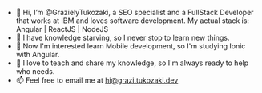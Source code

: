 - 👋 Hi, I’m @GrazielyTukozaki, a SEO specialist and a FullStack Developer that works at IBM and loves software development. My actual stack is: Angular | ReactJS | NodeJS
- 🌱 I have knowledge starving, so I never stop to learn new things.
- 👀 Now I'm interested learn Mobile development, so I'm studying Ionic with Angular.
- 💞️ I love to teach and share my knowledge, so I'm always ready to help who needs.
- 📫 Feel free to email me at hi@grazi.tukozaki.dev
